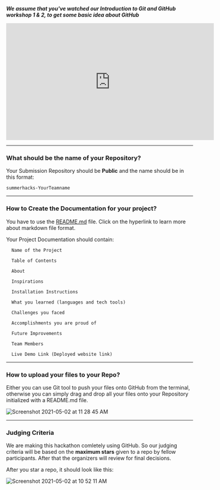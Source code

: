 ***We assume that you've watched our Introduction to Git and GitHub workshop 1 & 2, to get some basic idea about GitHub***

<iframe width="560" height="315" src="https://www.youtube.com/embed/videoseries?list=PLRvRFwecx9uDTYw2AU4vNsSrYHlQu_Z1H" title="YouTube video player" frameborder="0" allow="accelerometer; autoplay; clipboard-write; encrypted-media; gyroscope; picture-in-picture" allowfullscreen></iframe>

---
### What should be the name of your Repository?

Your Submission Repository should be **Public** and the name should be in this format:
```
summerhacks-YourTeamname
```
---
### How to Create the Documentation for your project?

You have to use the [README.md](https://www.makeareadme.com/#template-1) file.
Click on the hyperlink to learn more about markdown file format.

Your Project Documentation should contain:

      Name of the Project
      
      Table of Contents
      
      About
      
      Inspirations
            
      Installation Instructions
      
      What you learned (languages and tech tools)
      
      Challenges you faced
      
      Accomplishments you are proud of
      
      Future Improvements
      
      Team Members
      
      Live Demo Link (Deployed website link)

---
### How to upload your files to your Repo?

Either you can use Git tool to push your files onto GitHub from the terminal, otherwise you can simply drag and drop all your files onto your Repository initialized with a README.md file.

![Screenshot 2021-05-02 at 11 28 45 AM](https://user-images.githubusercontent.com/53336715/116804149-64258780-aad1-11eb-8d76-af5c5b792be0.png)


---
### Judging Criteria

We are making this hackathon comletely using GitHub. So our judging criteria will be based on the **maximum stars** given to a repo by fellow participants. After that the organizers will review for final decisions.

After you star a repo, it should look like this:

![Screenshot 2021-05-02 at 10 52 11 AM](https://user-images.githubusercontent.com/53336715/116803955-ed3bbf00-aacf-11eb-9f1f-e807daf4d41b.png)



